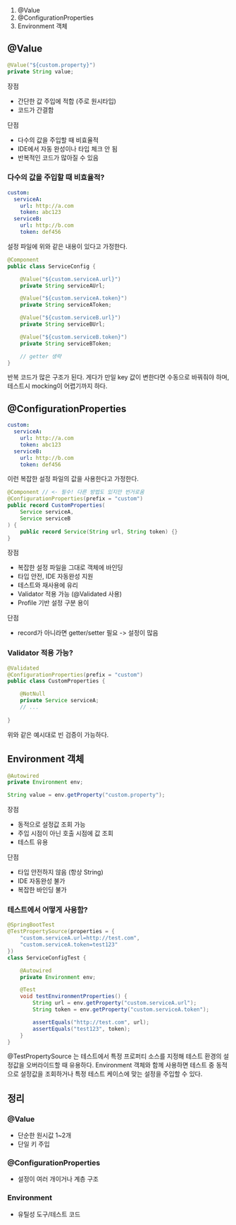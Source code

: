 1. @Value
2. @ConfigurationProperties
3. Environment 객체

## @Value
```java
@Value("${custom.property}")
private String value;
```

장점
- 간단한 값 주입에 적합 (주로 원시타입)
- 코드가 간결함

단점
- 다수의 값을 주입할 때 비효율적
- IDE에서 자동 완성이나 타입 체크 안 됨
- 반복적인 코드가 많아질 수 있음

### 다수의 값을 주입할 때 비효율적?
```yaml
custom:
  serviceA:
    url: http://a.com
    token: abc123
  serviceB:
    url: http://b.com
    token: def456
```

설정 파일에 위와 같은 내용이 있다고 가정한다.

```java
@Component
public class ServiceConfig {

    @Value("${custom.serviceA.url}")
    private String serviceAUrl;

    @Value("${custom.serviceA.token}")
    private String serviceAToken;

    @Value("${custom.serviceB.url}")
    private String serviceBUrl;

    @Value("${custom.serviceB.token}")
    private String serviceBToken;

    // getter 생략
}
```

반복 코드가 많은 구조가 된다. 게다가 만일 key 값이 변한다면 수동으로 바꿔줘야 하며, 테스트시 mocking이 어렵기까지 하다.

## @ConfigurationProperties

```yaml
custom:
  serviceA:
    url: http://a.com
    token: abc123
  serviceB:
    url: http://b.com
    token: def456
```

이런 복잡한 설정 파일의 값을 사용한다고 가정한다.

```java
@Component // <- 필수! 다른 방법도 있지만 번거로움
@ConfigurationProperties(prefix = "custom")
public record CustomProperties(
    Service serviceA,
    Service serviceB
) {
    public record Service(String url, String token) {}
}
```

장점
- 복잡한 설정 파일을 그대로 객체에 바인딩
- 타입 안전, IDE 자동완성 지원
- 테스트와 재사용에 유리
- Validator 적용 가능 (@Validated 사용)
- Profile 기반 설정 구분 용이

단점
- record가 아니라면 getter/setter 필요 -> 설정이 많음

### Validator 적용 가능?
```java
@Validated 
@ConfigurationProperties(prefix = "custom") 
public class CustomProperties { 

	@NotNull 
	private Service serviceA; 
	// ... 
	
}
```

위와 같은 예시대로 빈 검증이 가능하다. 

## Environment 객체
```java
@Autowired
private Environment env;

String value = env.getProperty("custom.property");
```

장점
- 동적으로 설정값 조회 가능
- 주입 시점이 아닌 호출 시점에 값 조회
- 테스트 유용

단점
- 타입 안전하지 않음 (항상 String)
- IDE 자동완성 불가
- 복잡한 바인딩 불가

### 테스트에서 어떻게 사용함?
```java
@SpringBootTest
@TestPropertySource(properties = {
    "custom.serviceA.url=http://test.com",
    "custom.serviceA.token=test123"
})
class ServiceConfigTest {

    @Autowired
    private Environment env;

    @Test
    void testEnvironmentProperties() {
        String url = env.getProperty("custom.serviceA.url");
        String token = env.getProperty("custom.serviceA.token");

        assertEquals("http://test.com", url);
        assertEquals("test123", token);
    }
}
```

@TestPropertySource 는 테스트에서 특정 프로퍼티 소스를 지정해 테스트 환경의 설정값을 오버라이드할 때 유용하다. Environment 객체와 함께 사용하면 테스트 중 동적으로 설정값을 조회하거나 특정 테스트 케이스에 맞는 설정을 주입할 수 있다.

## 정리
### @Value
- 단순한 원시값 1~2개
- 단일 키 주입

### @ConfigurationProperties
- 설정이 여러 개이거나 계층 구조

### Environment
- 유틸성 도구/테스트 코드